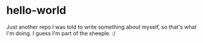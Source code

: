 # hello-world
Just another repo
I was told to write something about myself, so that's what I'm doing. I guess I'm part of the sheeple. :/
